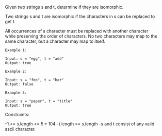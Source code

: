 Given two strings s and t, determine if they are isomorphic.

Two strings s and t are isomorphic if the characters in s can be replaced to get t.

All occurrences of a character must be replaced with another character while preserving the order of characters. No two
characters may map to the same character, but a character may map to itself.

```
Example 1:

Input: s = "egg", t = "add"
Output: true
```

```
Example 2:

Input: s = "foo", t = "bar"
Output: false
```

```
Example 3:

Input: s = "paper", t = "title"
Output: true

```

Constraints:

-1 <= s.length <= 5 * 104
-t.length == s.length
-s and t consist of any valid ascii character.